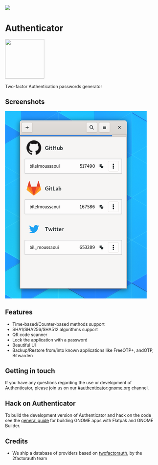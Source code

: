 <a href="https://flathub.org/apps/details/com.belmoussaoui.Authenticator">
<img src="https://flathub.org/assets/badges/flathub-badge-i-en.png" width="190px" />
</a>

# Authenticator

<img src="https://gitlab.gnome.org/bilelmoussaoui/authenticator/raw/master/data/icons/com.belmoussaoui.Authenticator.svg" width="128px" height="128px" />
<p>Two-factor Authentication passwords generator</p>

## Screenshots

![screenshot](data/screenshots/screenshot3.png)

## Features

- Time-based/Counter-based methods support
- SHA1/SHA256/SHA512 algorithms support
- QR code scanner
- Lock the application with a password
- Beautiful UI
- Backup/Restore from/into known applications like FreeOTP+, andOTP, Bitwarden

## Getting in touch

If you have any questions regarding the use or development of Authenticator, please join us on our [#authenticator:gnome.org](https://matrix.to/#/#authenticator:gnome.org) channel.

## Hack on Authenticator

To build the development version of Authenticator and hack on the code
see the [general guide](https://wiki.gnome.org/Newcomers/BuildProject)
for building GNOME apps with Flatpak and GNOME Builder.

## Credits

- We ship a database of providers based on [twofactorauth](https://github.com/2factorauth/twofactorauth), by the 2factorauth team
